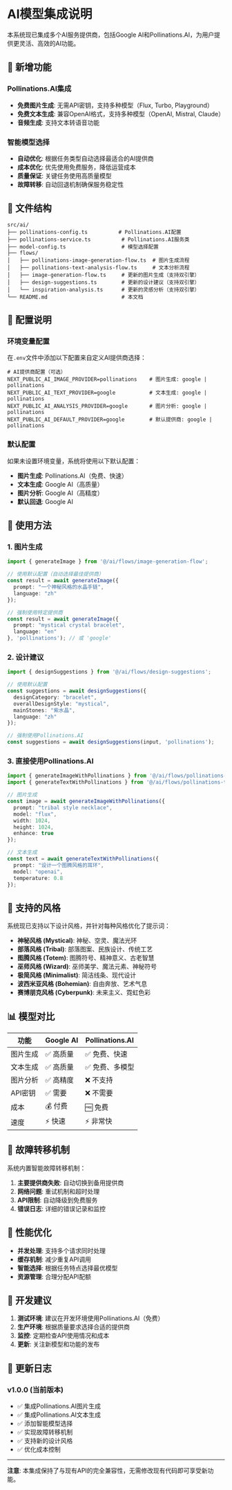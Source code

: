 # AI模型集成说明

本系统现已集成多个AI服务提供商，包括Google AI和Pollinations.AI，为用户提供更灵活、高效的AI功能。

## 🚀 新增功能

### Pollinations.AI集成
- **免费图片生成**: 无需API密钥，支持多种模型（Flux, Turbo, Playground）
- **免费文本生成**: 兼容OpenAI格式，支持多种模型（OpenAI, Mistral, Claude）
- **音频生成**: 支持文本转语音功能

### 智能模型选择
- **自动优化**: 根据任务类型自动选择最适合的AI提供商
- **成本优化**: 优先使用免费服务，降低运营成本
- **质量保证**: 关键任务使用高质量模型
- **故障转移**: 自动回退机制确保服务稳定性

## 📁 文件结构

```
src/ai/
├── pollinations-config.ts          # Pollinations.AI配置
├── pollinations-service.ts          # Pollinations.AI服务类
├── model-config.ts                  # 模型选择配置
├── flows/
│   ├── pollinations-image-generation-flow.ts  # 图片生成流程
│   ├── pollinations-text-analysis-flow.ts     # 文本分析流程
│   ├── image-generation-flow.ts     # 更新的图片生成（支持双引擎）
│   ├── design-suggestions.ts        # 更新的设计建议（支持双引擎）
│   └── inspiration-analysis.ts      # 更新的灵感分析（支持双引擎）
└── README.md                        # 本文档
```

## 🔧 配置说明

### 环境变量配置

在`.env`文件中添加以下配置来自定义AI提供商选择：

```env
# AI提供商配置（可选）
NEXT_PUBLIC_AI_IMAGE_PROVIDER=pollinations    # 图片生成: google | pollinations
NEXT_PUBLIC_AI_TEXT_PROVIDER=google           # 文本生成: google | pollinations  
NEXT_PUBLIC_AI_ANALYSIS_PROVIDER=google       # 图片分析: google | pollinations
NEXT_PUBLIC_AI_DEFAULT_PROVIDER=google        # 默认提供商: google | pollinations
```

### 默认配置

如果未设置环境变量，系统将使用以下默认配置：

- **图片生成**: Pollinations.AI（免费、快速）
- **文本生成**: Google AI（高质量）
- **图片分析**: Google AI（高精度）
- **默认回退**: Google AI

## 🎯 使用方法

### 1. 图片生成

```typescript
import { generateImage } from '@/ai/flows/image-generation-flow';

// 使用默认配置（自动选择最佳提供商）
const result = await generateImage({
  prompt: "一个神秘风格的水晶手链",
  language: "zh"
});

// 强制使用特定提供商
const result = await generateImage({
  prompt: "mystical crystal bracelet",
  language: "en"
}, 'pollinations'); // 或 'google'
```

### 2. 设计建议

```typescript
import { designSuggestions } from '@/ai/flows/design-suggestions';

// 使用默认配置
const suggestions = await designSuggestions({
  designCategory: "bracelet",
  overallDesignStyle: "mystical",
  mainStones: "紫水晶",
  language: "zh"
});

// 强制使用Pollinations.AI
const suggestions = await designSuggestions(input, 'pollinations');
```

### 3. 直接使用Pollinations.AI

```typescript
import { generateImageWithPollinations } from '@/ai/flows/pollinations-image-generation-flow';
import { generateTextWithPollinations } from '@/ai/flows/pollinations-text-analysis-flow';

// 图片生成
const image = await generateImageWithPollinations({
  prompt: "tribal style necklace",
  model: "flux",
  width: 1024,
  height: 1024,
  enhance: true
});

// 文本生成
const text = await generateTextWithPollinations({
  prompt: "设计一个图腾风格的耳环",
  model: "openai",
  temperature: 0.8
});
```

## 🎨 支持的风格

系统现已支持以下设计风格，并针对每种风格优化了提示词：

- **神秘风格 (Mystical)**: 神秘、空灵、魔法光环
- **部落风格 (Tribal)**: 部落图案、民族设计、传统工艺
- **图腾风格 (Totem)**: 图腾符号、精神意义、古老智慧
- **巫师风格 (Wizard)**: 巫师美学、魔法元素、神秘符号
- **极简风格 (Minimalist)**: 简洁线条、现代设计
- **波西米亚风格 (Bohemian)**: 自由奔放、艺术气息
- **赛博朋克风格 (Cyberpunk)**: 未来主义、霓虹色彩

## 📊 模型对比

| 功能 | Google AI | Pollinations.AI |
|------|-----------|----------------|
| 图片生成 | ✅ 高质量 | ✅ 免费、快速 |
| 文本生成 | ✅ 高质量 | ✅ 免费、多模型 |
| 图片分析 | ✅ 高精度 | ❌ 不支持 |
| API密钥 | ✅ 需要 | ❌ 不需要 |
| 成本 | 💰 付费 | 🆓 免费 |
| 速度 | ⚡ 快速 | ⚡ 非常快 |

## 🔄 故障转移机制

系统内置智能故障转移机制：

1. **主要提供商失败**: 自动切换到备用提供商
2. **网络问题**: 重试机制和超时处理
3. **API限制**: 自动降级到免费服务
4. **错误日志**: 详细的错误记录和监控

## 🚀 性能优化

- **并发处理**: 支持多个请求同时处理
- **缓存机制**: 减少重复API调用
- **智能选择**: 根据任务特点选择最优模型
- **资源管理**: 合理分配API配额

## 🔧 开发建议

1. **测试环境**: 建议在开发环境使用Pollinations.AI（免费）
2. **生产环境**: 根据质量要求选择合适的提供商
3. **监控**: 定期检查API使用情况和成本
4. **更新**: 关注新模型和功能的发布

## 📝 更新日志

### v1.0.0 (当前版本)
- ✅ 集成Pollinations.AI图片生成
- ✅ 集成Pollinations.AI文本生成
- ✅ 添加智能模型选择
- ✅ 实现故障转移机制
- ✅ 支持新的设计风格
- ✅ 优化成本控制

---

**注意**: 本集成保持了与现有API的完全兼容性，无需修改现有代码即可享受新功能。